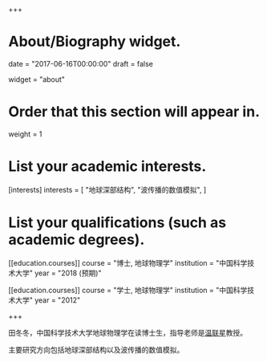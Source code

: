 +++
# About/Biography widget.

date = "2017-06-16T00:00:00"
draft = false

widget = "about"

# Order that this section will appear in.
weight = 1

# List your academic interests.
[interests]
  interests = [
    "地球深部结构",
    "波传播的数值模拟",
  ]

# List your qualifications (such as academic degrees).
[[education.courses]]
  course = "博士, 地球物理学"
  institution = "中国科学技术大学"
  year = "2018 (预期)"

[[education.courses]]
  course = "学士, 地球物理学"
  institution = "中国科学技术大学"
  year = "2012"

+++

田冬冬，中国科学技术大学地球物理学在读博士生，指导老师是[温联星](http://geophysics.geo.sunysb.edu/wen/)教授。

主要研究方向包括地球深部结构以及波传播的数值模拟。
